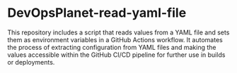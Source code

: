 # DevOpsPlanet-read-yaml-file
This repository includes a script that reads values from a YAML file and sets them as environment variables in a GitHub Actions workflow. It automates the process of extracting configuration from YAML files and making the values accessible within the GitHub CI/CD pipeline for further use in builds or deployments.

